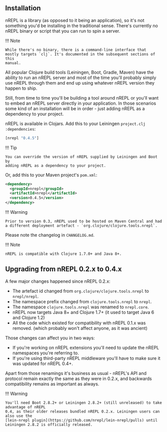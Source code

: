 ## Installation

nREPL is a library (as opposed to it being an application), so it's
not something you'd be installing in the traditional sense. There's
currently no nREPL binary or script that you can run to spin a server.

!!! Note

    While there's no binary, there is a command-line interface that
    mostly targets `clj`. It's documented in the subsequent sections of this
    manual.

All popular Clojure build tools (Leiningen, Boot, Gradle, Maven) have
the ability to run an nREPL server and most of the time you'll probably
simply use nREPL through them and end up using whatever nREPL version
they happen to ship.

Still, from time to time you'll be building a tool around nREPL or you'll
want to embed an nREPL server directly in your application. In those
scenarios some kind of an installation will be in order - just adding
nREPL as a dependency to your project.

nREPL is available in Clojars. Add this to your Leiningen
`project.clj` `:dependencies`:

```clojure
[nrepl "0.4.5"]
```

!!! Tip

    You can override the version of nREPL supplied by Leiningen and Boot by
    adding nREPL as a dependency to your project.

Or, add this to your Maven project's `pom.xml`:

```xml
<dependency>
  <groupId>nrepl</groupId>
  <artifactId>nrepl</artifactId>
  <version>0.4.5</version>
</dependency>
```

!!! Warning

    Prior to version 0.3, nREPL used to be hosted on Maven Central and had
    a different deployment artefact - `org.clojure/clojure.tools.nrepl`.

Please note the changelog in `CHANGELOG.md`.

!!! Note

    nREPL is compatible with Clojure 1.7.0+ and Java 8+.

## Upgrading from nREPL 0.2.x to 0.4.x

A few major changes happened since nREPL 0.2.x:

* The artefact id changed from `org.clojure/clojure.tools.nrepl` to `nrepl/nrepl`.
* The namespace prefix changed from `clojure.tools.nrepl` to `nrepl`.
* The namespace `clojure.tools.nrepl` was renamed to `nrepl.core`.
* nREPL now targets Java 8+ and Clojure 1.7+ (it used to target Java 6 and Clojure 1.2)
* All the code which existed for compatibility with nREPL 0.1.x was removed. (which probably won't affect anyone, as it was ancient)

Those changes can affect you in two ways:

* If you're working on nREPL extensions you'll need to update the nREPL namespaces you're referring to.
* If you're using third-party nREPL middleware you'll have to make sure it was updated for nREPL 0.4+.

Apart from those renamings it's business as usual - nREPL's API and
protocol remain exactly the same as they were in 0.2.x, and backwards
compatibility remains as important as always.

!!! Warning

    You'll need Boot 2.8.2+ or Leiningen 2.8.2+ (still unreleased) to take advantage of nREPL
    0.4, as their older releases bundled nREPL 0.2.x. Leiningen users can also use the
    [lein-nrepl plugin](https://github.com/nrepl/lein-nrepl/pulls) until Leiningen 2.8.2 is officially released.
